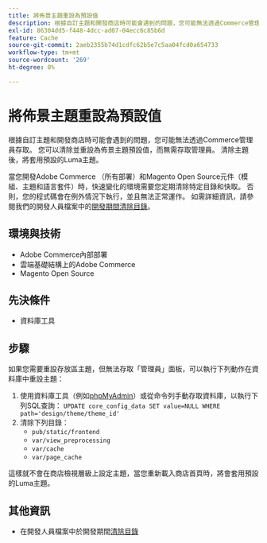```yaml
---
title: 將佈景主題重設為預設值
description: 根據自訂主題和開發商店時可能會遇到的問題，您可能無法透過Commerce管理員存取。 您可以清除並重設為佈景主題預設值，而無需存取管理員。 清除主題後，將套用預設的Luma主題。
exl-id: 86304dd5-f448-4dcc-ad07-04ecc6c85b6d
feature: Cache
source-git-commit: 2aeb2355b74d1cdfc62b5e7c5aa04fcd0a654733
workflow-type: tm+mt
source-wordcount: '269'
ht-degree: 0%

---
```


# 將佈景主題重設為預設值

根據自訂主題和開發商店時可能會遇到的問題，您可能無法透過Commerce管理員存取。 您可以清除並重設為佈景主題預設值，而無需存取管理員。 清除主題後，將套用預設的Luma主題。

當您開發Adobe Commerce （所有部署）和Magento Open Source元件（模組、主題和語言套件）時，快速變化的環境需要您定期清除特定目錄和快取。 否則，您的程式碼會在例外情況下執行，並且無法正常運作。 如需詳細資訊，請參閱我們的開發人員檔案中的[開發期間清除目錄](https://developer.adobe.com/commerce/php/development/components/clear-directories/)。

## 環境與技術

* Adobe Commerce內部部署
* 雲端基礎結構上的Adobe Commerce
* Magento Open Source

## 先決條件

* 資料庫工具

## 步驟

如果您需要重設存放區主題，但無法存取「管理員」面板，可以執行下列動作在資料庫中重設主題：

1. 使用資料庫工具（例如[phpMyAdmin](https://experienceleague.adobe.com/zh-hant/docs/commerce-operations/installation-guide/prerequisites/optional-software#phpmyadmin)）或從命令列手動存取資料庫，以執行下列SQL查詢： `UPDATE core_config_data SET value=NULL WHERE path='design/theme/theme_id'`
1. 清除下列目錄：
   * `pub/static/frontend`
   * `var/view_preprocessing`
   * `var/cache`
   * `var/page_cache`

這樣就不會在商店檢視層級上設定主題，當您重新載入商店首頁時，將會套用預設的Luma主題。

## 其他資訊

* 在開發人員檔案中於開發期間[清除目錄](https://developer.adobe.com/commerce/php/development/components/clear-directories/)
